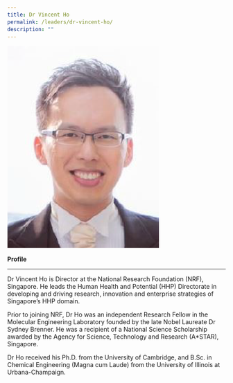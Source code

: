 ```yaml
---
title: Dr Vincent Ho
permalink: /leaders/dr-vincent-ho/
description: ""
---
```

<img style="width:350px" src="/images/Leaders/dr%20vicent%20ho.png">

**Profile**&nbsp;

* * *

Dr Vincent Ho is Director at the National Research Foundation (NRF), Singapore. He leads the Human Health and Potential (HHP) Directorate in developing and driving research,&nbsp;innovation&nbsp;and enterprise strategies of Singapore’s HHP domain.&nbsp;

Prior to joining NRF, Dr Ho was an independent Research Fellow in the Molecular Engineering Laboratory founded by the late Nobel Laureate Dr Sydney Brenner. He was a recipient of a National Science Scholarship awarded by the Agency for Science, Technology and Research (A\*STAR), Singapore.&nbsp;

Dr Ho received his Ph.D. from the University of Cambridge, and B.Sc. in Chemical Engineering (Magna cum Laude) from the University of Illinois at Urbana-Champaign.